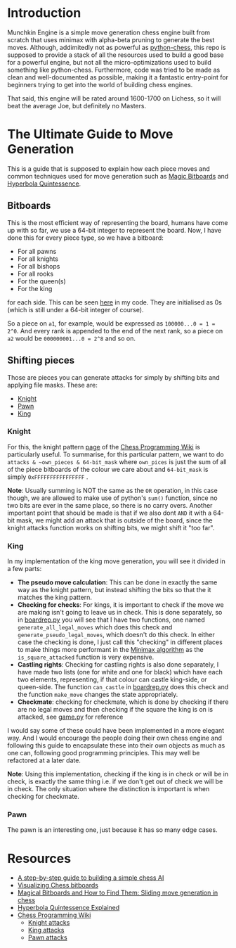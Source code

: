 
# Introduction
Munchkin Engine is a simple move generation chess engine built from scratch that uses minimax with alpha-beta pruning to generate the best moves. 
Although, addimitedly not as powerful as [python-chess](https://github.com/niklasf/python-chess),
this repo is supposed to provide a stack of all the resources used to build a good base for a powerful engine,
but not all the micro-optimizations used to build something like python-chess.
Furthermore, code was tried to be made as clean and well-documented as possible,
making it a fantastic entry-point for beginners trying to get into the world of building chess engines. 

That said, this engine will be rated around 1600-1700 on Lichess, so it will beat the average Joe, but definitely no Masters.  

# The Ultimate Guide to Move Generation
This is a guide that is supposed to explain how each piece moves and common techniques used for move generation such as [Magic Bitboards]() and [Hyperbola Quintessence]().
## Bitboards
This is the most efficient way of representing the board, humans have come up with so far, we use a 64-bit integer to represent the board. Now, I have done this for every piece type, so we have a bitboard:
- For all pawns
- For all knights
- For all bishops
- For all rooks
- For the queen(s)
- For the king

for each side. This can be seen [here](https://github.com/mgtorloni/MunchkinEngine-Chess/blob/master/boardrep.py#L11) in my code. They are initialised as 0s (which is still under a 64-bit integer of course).

So a piece on `a1`, for example, would be expressed as `100000...0 = 1 = 2^0`. And every rank is appended to the end of the next rank, so a piece on `a2` would be `000000001...0 = 2^8` and so on.
## Shifting pieces  
Those are pieces you can generate attacks for simply by shifting bits and applying file masks. These are:
- [Knight](#knight)
- [Pawn](#pawn)
- [King](#king)
### Knight
For this, the knight pattern [page](#resources) of the [Chess Programming Wiki](https://www.chessprogramming.org) is particularly useful. 
To summarise, for this particular pattern, we want to do `attacks & ~own_pieces & 64-bit_mask` where `own_pices` is just the sum of all of the piece bitboards of the colour we care about and `64-bit_mask` is simply `0xFFFFFFFFFFFFFFFF` . 

**Note**: Usually summing is NOT the same as the `OR` operation, in this case though, we are allowed to make use of python's `sum()` function, since no two bits are ever in the same place, so there is no carry overs. Another important point that should be made is that if we also dont `AND` it with a 64-bit mask, we might add an attack that is outside of the board, since the knight attacks function works on shifting bits, we might shift it "too far".

### King
In my implementation of the king move generation, you will see it divided in a few parts:
- **The pseudo move calculation**: This can be done in exactly the same way as the knight pattern, but instead shifting the bits so that the it matches the king pattern.
- **Checking for checks**: For kings, it is important to check if the move we are making isn't going to leave us in check. This is done separately, so in [boardrep.py](boardrep.py) you will see that I have two functions, one named `generate_all_legal_moves` which does this check and `generate_pseudo_legal_moves`, which doesn't do this check. In either case the checking is done, I just call this "checking" in different places to make things more performant in the [Minimax algorithm]() as the `is_square_attacked` function is very expensive.
- **Castling rights**: Checking for castling rights is also done separately, I have made two lists (one for white and one for black) which have each two elements, representing, if that colour can castle king-side, or queen-side. The function `can_castle` in [boardrep.py](boardrep.py) does this check and the function `make_move` changes the state appropriately. 
- **Checkmate**:  checking for checkmate, which is done by checking if there are no legal moves and then checking if the square the king is on is attacked, see [game.py](game.py) for reference 

I would say some of these could have been implemented in a more elegant way. And I would encourage the people doing their own chess engine and following this guide to encapsulate these into their own objects as much as one can, following good programming principles. This may well be refactored at a later date.

**Note**: Using this implementation, checking if the king is in check or will be in check, is exactly the same thing i.e. if we don't get out of check we will be in check. The only situation where the distinction is important is when checking for checkmate.

### Pawn
The pawn is an interesting one, just because it has so many edge cases.


# Resources
- [A step-by-step guide to building a simple chess AI](https://www.freecodecamp.org/news/simple-chess-ai-step-by-step-1d55a9266977/)
- [Visualizing Chess bitboards](https://healeycodes.com/visualizing-chess-bitboards)
- [Magical Bitboards and How to Find Them: Sliding move generation in chess](https://analog-hors.github.io/site/magic-bitboards/)
- [Hyperbola Quintessence Explained](https://www.youtube.com/watch?v=bCH4YK6oq8M)
- [Chess Programming Wiki](https://www.chessprogramming.org)
  - [Knight attacks](https://www.chessprogramming.org/Knight_Pattern)
  - [King attacks](https://www.chessprogramming.org/King_Pattern)
  - [Pawn attacks](https://www.chessprogramming.org/Pawn_Attacks_(Bitboards))
  